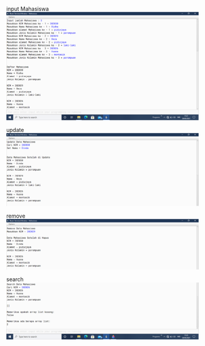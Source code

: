 input Mahasiswa
[![N|Solid](https://github.com/Ridhatur-Rahmah/Mahasiswa/blob/master/input.png)](https://github.com/Ridhatur-Rahmah/Mahasiswa/blob/master/input.png)

update 
[![N|Solid](https://github.com/Ridhatur-Rahmah/Mahasiswa/blob/master/update.png)](https://github.com/Ridhatur-Rahmah/Mahasiswa/blob/master/update.png)

remove
[![N|Solid](https://github.com/Ridhatur-Rahmah/Mahasiswa/blob/master/remove.png)](https://github.com/Ridhatur-Rahmah/Mahasiswa/blob/master/remove.png)

search
[![N|Solid](https://github.com/Ridhatur-Rahmah/Mahasiswa/blob/master/search.png)](https://github.com/Ridhatur-Rahmah/Mahasiswa/blob/master/search.png)


